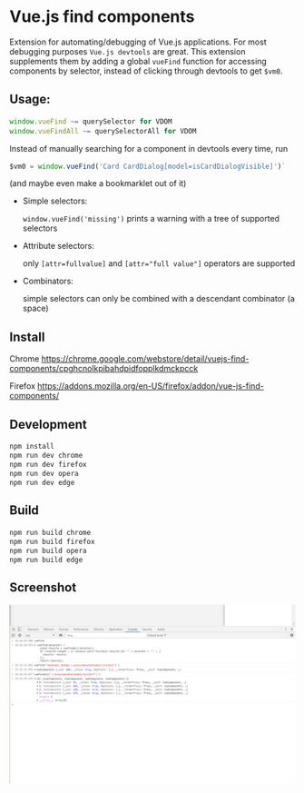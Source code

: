 # Vue.js find components

Extension for automating/debugging of Vue.js applications. For most debugging purposes `Vue.js devtools`
are great. This extension supplements them by adding a global `vueFind` function for accessing components
 by selector, instead of clicking through devtools to get `$vm0`.

## Usage:

```js
window.vueFind ~= querySelector for VDOM
window.vueFindAll ~= querySelectorAll for VDOM
```

Instead of manually searching for a component in devtools every time, run
```js
$vm0 = window.vueFind('Card CardDialog[model=isCardDialogVisible]')`
```
(and maybe even make a bookmarklet out of it)


- Simple selectors:

    `window.vueFind('missing')` prints a warning with a tree of supported selectors

- Attribute selectors:

    only `[attr=fullvalue]` and `[attr="full value"]` operators are supported

- Combinators:

    simple selectors can only be combined with a descendant combinator (a space)


## Install

Chrome https://chrome.google.com/webstore/detail/vuejs-find-components/cpghcnolkpibahdpidfopplkdmckpcck

Firefox https://addons.mozilla.org/en-US/firefox/addon/vue-js-find-components/

## Development

    npm install
    npm run dev chrome
    npm run dev firefox
    npm run dev opera
    npm run dev edge

## Build

    npm run build chrome
    npm run build firefox
    npm run build opera
    npm run build edge

## Screenshot

![Console](./console.png)
